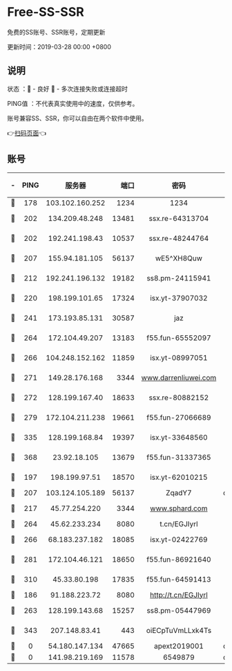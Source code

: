 # Free-SS-SSR

免费的SS账号、SSR账号，定期更新

更新时间：2019-03-28 00:00 +0800

## 说明

状态     ：🙂 - 良好 🙁 - 多次连接失败或连接超时

PING值   ：不代表真实使用中的速度，仅供参考。

账号兼容SS、SSR，你可以自由在两个软件中使用。

👉[扫码页面](https://liesauer.github.io/Free-SS-SSR/)👈

## 账号

|-|PING|服务器|端口|密码|加密方式|区域|
|:----:|:----:|:-----:|-----:|:----:|:----:|:----:|
|🙂|178|103.102.160.252|1234|1234|rc4-md5|JP|
|🙂|202|134.209.48.248|13481|ssx.re-64313704|aes-256-cfb|US|
|🙂|202|192.241.198.43|10537|ssx.re-48244764|aes-256-cfb|US|
|🙂|207|155.94.181.105|56137|wE5^XH8Quw|aes-256-cfb|US|
|🙂|212|192.241.196.132|19182|ss8.pm-24115941|aes-256-cfb|US|
|🙂|220|198.199.101.65|17324|isx.yt-37907032|aes-256-cfb|US|
|🙂|241|173.193.85.131|30587|jaz|aes-256-cfb|US|
|🙂|264|172.104.49.207|13183|f55.fun-65552097|aes-256-cfb|SG|
|🙂|266|104.248.152.162|11859|isx.yt-08997051|aes-256-cfb|SG|
|🙂|271|149.28.176.168|3344|www.darrenliuwei.com|aes-256-cfb|AU|
|🙂|272|128.199.167.40|18633|ssx.re-80882152|aes-256-cfb|SG|
|🙂|279|172.104.211.238|19661|f55.fun-27066689|aes-256-cfb|US|
|🙂|335|128.199.168.84|19397|isx.yt-33648560|aes-256-cfb|SG|
|🙂|368|23.92.18.105|13679|f55.fun-31337365|aes-256-cfb|US|
|🙂|197|198.199.97.51|18570|isx.yt-62010215|aes-256-cfb|US|
|🙂|207|103.124.105.189|56137|ZqadY7|chacha20|US|
|🙂|217|45.77.254.220|3344|www.sphard.com|aes-256-cfb|SG|
|🙂|264|45.62.233.234|8080|t.cn/EGJIyrl|rc4-md5|CA|
|🙂|266|68.183.237.182|18085|isx.yt-02422769|aes-256-cfb|SG|
|🙂|281|172.104.46.121|18650|f55.fun-86921640|aes-256-cfb|SG|
|🙂|310|45.33.80.198|17835|f55.fun-64591413|aes-256-cfb|US|
|🙁|186|91.188.223.72|8080|http://t.cn/EGJIyrl|rc4-md5|RU|
|🙁|263|128.199.143.68|15257|ss8.pm-05447969|aes-256-cfb|SG|
|🙁|343|207.148.83.41|443|oiECpTuVmLLxk4Ts|aes-256-cfb|AU|
|🙁|0|54.180.147.134|47665|apext2019001|chacha20|KR|
|🙁|0|141.98.219.169|11578|6549879|chacha20|US|
